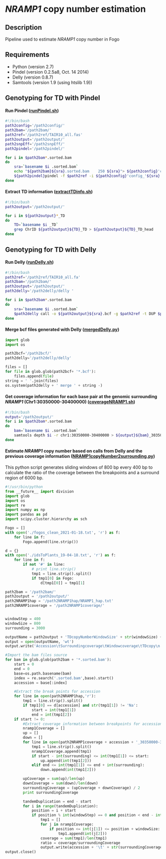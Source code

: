 # *NRAMP1* copy number estimation

## Description

Pipeline used to estimate *NRAMP1* copy number in Fogo 

## Requirements

* Python (version 2.7)
* Pindel (version 0.2.5a8, Oct. 14 2014)
* Delly (version 0.8.7)
* Samtools (version 1.9 (using htslib 1.9))

## Genotyping for TD with Pindel

#### Run Pindel ([runPindel.sh](runPindel.sh))

```bash
#!/bin/bash
path2config='/path2config/'
path2bam='/path2bam/'
path2ref='/path2ref/TAIR10_all.fas'
path2output='/path2output/'
path2snpEff='/path2snpEff/'
path2pindel='/path2pindel/'

for i in $path2bam*.sorted.bam
do
    sra=`basename $i .sorted.bam`
    echo "${path2bam}${sra}.sorted.bam    250 ${sra}"> ${path2config}'config_'${sra}
    ${path2pindel}pindel -f $path2ref -i ${path2config}'config_'${sra} -c ALL -o ${path2output}${sra} -T 20
done
```

#### Extract TD information ([extractTDinfo.sh](extractTDinfo.sh))

```bash
#!/bin/bash
path2output='/path2output/'

for i in ${path2output}*_TD
do
	TD=`basename $i _TD`
	grep ChrID ${path2output}${TD}_TD > ${path2output}${TD}_TD_head
done
```

## Genotyping for TD with Delly

#### Run Delly ([runDelly.sh](runDelly.sh))

```bash
#!/bin/bash
path2ref='/path2ref/TAIR10_all.fa'
path2bam='/path2bam/'
path2output='/path2output/'
path2delly='/path2delly/delly '

for i in $path2bam*.sorted.bam
do
	sra=`basename $i .sorted.bam`
	$path2delly call -o ${path2output}${sra}.bcf -g $path2ref -t DUP $path2bam$i
done
```

#### Merge bcf files generated with Delly ([mergedDelly.py](mergeDelly.py))
```python
import glob
import os

path2bcf='/path2bcf/'
path2delly='/path2delly/delly'

files = []
for file in glob.glob(path2bcf+ '*.bcf'):
	files.append(file)
string = ' '.join(files)
os.system(path2delly + ' merge ' + string -)
```

#### Get coverage information for each base pair at the genomic surrounding *NRAMP1* (Chr1:30350000-30400000) ([coverageNRAMP1.sh](coverageNRAMP1.sh))

```bash
#!/bin/bash
output='/path2output/'
for i in $path2bam*.sorted.bam
do
	bam=`basename $i .sorted.bam`
	samtools depth $i -r chr1:30350000-30400000 > ${output}${bam}_30350000-30400000_coverage
done

```

#### Estimate *NRAMP1* copy number based on calls from Delly and the previous coverage information ([NRAMP1copyNumber2surrounding.py](NRAMP1copyNumber2surrounding.py))

This python script generates sliding windows of 800 bp every 400 bp to calculate the ratio of the coverage between the breakpoints and a surround region of 6000 bp. 

```python
#!/usr/bin/python
from __future__ import division
import glob
import os
import re
import numpy as np
import pandas as pd
import scipy.cluster.hierarchy as sch

Fogo = []
with open('./fogos_clean_2021-01-18.txt', 'r') as f:
	for line in f:
		Fogo.append(line.strip())

d = {}
with open('./idsToPlants_19-04-18.txt', 'r') as f:
	for line in f:
		if not '#' in line:
			# print line.strip()
			tmp1 = line.strip().split()
			if tmp1[0] in Fogo:
				d[tmp1[0]] = tmp1[1]

path2bam = '/path2bam/'
path2output = '/path2output/'
path2NRAMP1hap = '/path2NRAMP1hap/NRAMP1_hap.txt'
path2NRAMP1coverage = '/path2NRAMP1coverage/'


windowStep = 400
windowSize = 800
surrounding = 3000

outputName = path2output + 'TDcopyNumberWindowSize' + str(windowSize) + 'WindowStep' + str(windowStep) + 'VS' + str(surrounding)
output = open(outputName, 'wt')
output.write('Accession\tSurroundingcoverage\tWindowcoverage\tTDcopy\n')

#Import the bam files source
for bam in glob.glob(path2bam + '*.sorted.bam'):
	start = 0
	end = 0
	base=os.path.basename(bam)
	index = re.search('.sorted.bam',base).start()
	accession = base[:index]

	#Extract the break points for accession
	for line in open(path2NRAMP1hap,'r'):
		tmp1 = line.strip().split()
		if tmp1[0] == d[accession] and str(tmp1[1]) != 'Na':
			start = int(tmp1[1])
			end = int(tmp1[2])
	if start != 0:
		#Extract coverage information between breakpoints for accession
		nramp1Coverage = []
		up = []
		down = []
		for line in open(path2NRAMP1coverage + accession + '_30350000-30400000_coverage','r'):
			tmp1 = line.strip().split()
			nramp1Coverage.append(tmp1)
			if start - int(surrounding) <= int(tmp1[1]) <= start:
				up.append(int(tmp1[2]))
			elif end <= int(tmp1[1]) <= end + int(surrounding):
				down.append(int(tmp1[2]))

		upCoverage = sum(up)/len(up)
		downCoverage = sum(down)/len(down)
		surroundingCoverage = (upCoverage + downCoverage) / 2
		print surroundingCoverage

		tandemDuplication = end - start
		for i in range(tandemDuplication):
			position = i + start
			if position % int(windowStep) == 0 and position < end - int(windowSize):
				tmp1 = []
				for j in nramp1Coverage:
					if position <= int(j[1]) <= position + windowSize:
						tmp1.append(int(j[2]))
				coverage = sum(tmp1)/len(tmp1)
				ratio = coverage/surroundingCoverage
				output.write(accession + '\t' + str(surroundingCoverage) + '\t' + str(coverage) + '\t' + str(ratio) + '\n')
output.close()

```










